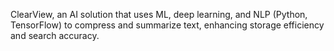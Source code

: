 ClearView, an AI solution that uses ML, deep learning, and NLP (Python, TensorFlow) to compress and summarize text, enhancing storage efficiency and search accuracy.
